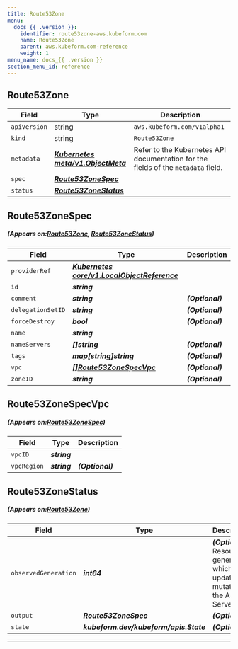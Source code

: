 ```yaml
---
title: Route53Zone
menu:
  docs_{{ .version }}:
    identifier: route53zone-aws.kubeform.com
    name: Route53Zone
    parent: aws.kubeform.com-reference
    weight: 1
menu_name: docs_{{ .version }}
section_menu_id: reference
---
```


## Route53Zone
| Field | Type | Description |
| ------ | ----- | ----------- |
| `apiVersion` | string | `aws.kubeform.com/v1alpha1` |
|    `kind` | string | `Route53Zone` |
| `metadata` | ***[Kubernetes meta/v1.ObjectMeta](https://kubernetes.io/docs/reference/generated/kubernetes-api/v1.13/#objectmeta-v1-meta)***|Refer to the Kubernetes API documentation for the fields of the `metadata` field.|
| `spec` | ***[Route53ZoneSpec](#Route53ZoneSpec)***||
| `status` | ***[Route53ZoneStatus](#Route53ZoneStatus)***||
## Route53ZoneSpec
##### (Appears on:[Route53Zone](#Route53Zone), [Route53ZoneStatus](#Route53ZoneStatus))
| Field | Type | Description |
| ------ | ----- | ----------- |
| `providerRef` | ***[Kubernetes core/v1.LocalObjectReference](https://kubernetes.io/docs/reference/generated/kubernetes-api/v1.13/#localobjectreference-v1-core)***||
| `id` | ***string***||
| `comment` | ***string***| ***(Optional)*** |
| `delegationSetID` | ***string***| ***(Optional)*** |
| `forceDestroy` | ***bool***| ***(Optional)*** |
| `name` | ***string***||
| `nameServers` | ***[]string***| ***(Optional)*** |
| `tags` | ***map[string]string***| ***(Optional)*** |
| `vpc` | ***[[]Route53ZoneSpecVpc](#Route53ZoneSpecVpc)***| ***(Optional)*** |
| `zoneID` | ***string***| ***(Optional)*** |
## Route53ZoneSpecVpc
##### (Appears on:[Route53ZoneSpec](#Route53ZoneSpec))
| Field | Type | Description |
| ------ | ----- | ----------- |
| `vpcID` | ***string***||
| `vpcRegion` | ***string***| ***(Optional)*** |
## Route53ZoneStatus
##### (Appears on:[Route53Zone](#Route53Zone))
| Field | Type | Description |
| ------ | ----- | ----------- |
| `observedGeneration` | ***int64***| ***(Optional)*** Resource generation, which is updated on mutation by the API Server.|
| `output` | ***[Route53ZoneSpec](#Route53ZoneSpec)***| ***(Optional)*** |
| `state` | ***kubeform.dev/kubeform/apis.State***| ***(Optional)*** |
---
